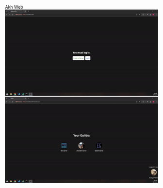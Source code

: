 Akh Web
![Login](https://github.com/alexxnder1/akh-panel/blob/main/github-resources/login.gif)
![Others](https://github.com/alexxnder1/akh-panel/blob/main/github-resources/others.gif)
